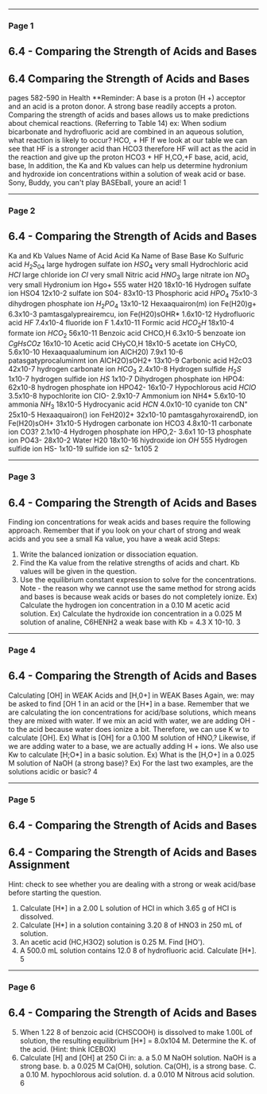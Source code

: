 

---

### Page 1

## 6.4 - Comparing the Strength of Acids and Bases
## 6.4 Comparing the Strength of Acids and Bases
pages 582-590 in Health
**Reminder: A base is a proton (H +) acceptor and an acid is a proton
donor.
A strong base readily accepts a proton.
Comparing the strength of acids and bases allows us to make predictions
about chemical reactions. (Referring to Table 14)
ex: When sodium bicarbonate and hydrofluoric acid are combined in an
aqueous solution, what reaction is likely to occur?
HCO, + HF
If we look at our table we can see that HF is a stronger acid than
HCO3 therefore HF will act as the acid in the reaction and give up
the proton
HCO3 + HF
H,CO,+F
base, acid,
acid, base,
In addition, the Ka and Kb values can help us determine hydronium and
hydroxide ion concentrations within a solution of weak acid or base.
Sony, Buddy, you
can't play BASEball,
youre an acid!
1


---

### Page 2

## 6.4 - Comparing the Strength of Acids and Bases
Ka and Kb Values
Name of Acid
Acid
Ka
Name of Base
Base
Ko
Sulfuric acid
$H_2S_04$
large
hydrogen sulfate ion
$HSO_4$
very small
Hydrochloric acid
$HCI$
large
chloride ion
$CI$
very small
Nitric acid
$HNO_3$
large
nitrate ion
$NO_3$
very small
Hydronium ion
Hgo+
555
water
H20
18x10-16
Hydrogen sulfate ion HSO4
12x10-2 sulfate ion
S04-
83x10-13
Phosphoric acid
$HPO_4$
75x10-3 dihydrogen phosphate ion
$H_2PO_4$
13x10-12
Hexaaquairon(m) ion Fe(H20)g+ 6.3x10-3 pamtasgalypreairemcu, ion Fe(H20)sOHR* 1.6x10-12
Hydrofluoric acid
$HF$
7.4x10-4 fluoride ion
F
1.4x10-11
Formic acid
$HCO_2H$
18x10-4 formate ion
$HCO_2$
56x10-11
Benzoic acid
CHCO,H 6.3x10-5 benzoate ion
$CgHsCOz$
16x10-10
Acetic acid
CHyCO,H 18x10-5 acetate ion
CHyCO,
5.6x10-10
Hexaaquaaluminum ion AICH20) 7.9x1 10-6 patasgatyprocaluminmt ion AICH2O)sOH2+ 13x10-9
Carbonic acid
H2cO3
42x10-7 hydrogen carbonate ion
$HCO_3$
2.4x10-8
Hydrogen sulfide
$H_2S$
1x10-7
hydrogen sulfide ion
$HS$
1x10-7
Dihydrogen phosphate ion HPO4:
62x10-8 hydrogen phosphate ion
HPO42-
16x10-7
Hypochlorous acid
$HCIO$
3.5x10-8 hypochlorite ion
CIO-
2.9x10-7
Ammonium ion
NH4*
5.6x10-10 ammonia
$NH_3$
18x10-5
Hydrocyanic acid
$HCN$
4.0x10-10 cyanide ton
CN"
25x10-5
Hexaaquairon() ion FeH20)2+ 32x10-10 pamtasgahyroxairendD, ion Fe(H20)sOH+ 31x10-5
Hydrogen carbonate ion HCO3
4.8x10-11 carbonate ion
CO3?
2.1x10-4
Hydrogen phosphate ion HPO,2-
3.6x1 10-13 phosphate ion
PO43-
28x10-2
Water
H20
18x10-16 hiydroxide ion
$OH$
555
Hydrogen sulfide ion
HS-
1x10-19
sulfide ion
s2-
1x105
2


---

### Page 3

## 6.4 - Comparing the Strength of Acids and Bases
Finding ion concentrations for weak acids and bases require the
following approach.
Remember that if you look on your chart of strong and weak acids and
you see a small Ka value, you have a weak acid
Steps:
1. Write the balanced ionization or dissociation equation.
2. Find the Ka value from the relative strengths of acids and chart. Kb
values will be given in the question.
3. Use the equilibrium constant expression to solve for the
concentrations.
Note - the reason why we cannot use the same method for strong acids
and bases is because weak acids or bases do not completely ionize.
Ex) Calculate the hydrogen ion concentration in a 0.10 M acetic acid
solution.
Ex) Calculate the hydroxide ion concentration in a 0.025 M solution of
analine, C6HENH2 a weak base with Kb = 4.3 X 10-10.
3


---

### Page 4

## 6.4 - Comparing the Strength of Acids and Bases
Calculating [OH] in WEAK Acids and [H,0+] in WEAK Bases
Again, we: may be asked to find [OH 1 in an acid or the [H*] in a base.
Remember that we are calculating the ion concentrations for acid/base
solutions, which means they are mixed with water.
If we mix an acid with water, we are adding OH - to the acid because
water does ionize a bit. Therefore, we can use K w to calculate [OH].
Ex) What is [OH] for a 0.100 M solution of HNO,?
Likewise, if we are adding water to a base, we are actually adding H +
ions. We also use Kw to calculate [H;O*] in a basic solution.
Ex) What is the [H,O+] in a 0.025 M solution of NaOH (a strong base)?
Ex) For the last two examples, are the solutions acidic or basic?
4


---

### Page 5

## 6.4 - Comparing the Strength of Acids and Bases
## 6.4 - Comparing the Strength of Acids and Bases Assignment
Hint: check to see whether you are dealing with a strong or weak acid/base before starting the question.
1. Calculate [H*] in a 2.00 L solution of HCI in which 3.65 g of HCI is dissolved.
2. Calculate [H*] in a solution containing 3.20 8 of HNO3 in 250 mL of solution.
3. An acetic acid (HC,H3O2) solution is 0.25 M. Find [HO').
4. A 500.0 mL solution contains 12.0 8 of hydrofluoric acid. Calculate [H*].
5


---

### Page 6

## 6.4 - Comparing the Strength of Acids and Bases
5. When 1.22 8 of benzoic acid (CHSCOOH) is dissolved to make 1.00L of solution, the
resulting equilibrium [H*] = 8.0x104 M. Determine the K. of the acid. (Hint: think ICEBOX)
6. Calculate [H] and [OH] at 250 Ci in:
a. a 5.0 M NaOH solution. NaOH is a strong base.
b. a 0.025 M Ca(OH), solution. Ca(OH), is a strong base.
C. a 0.10 M. hypochlorous acid solution.
d. a 0.010 M Nitrous acid solution.
6